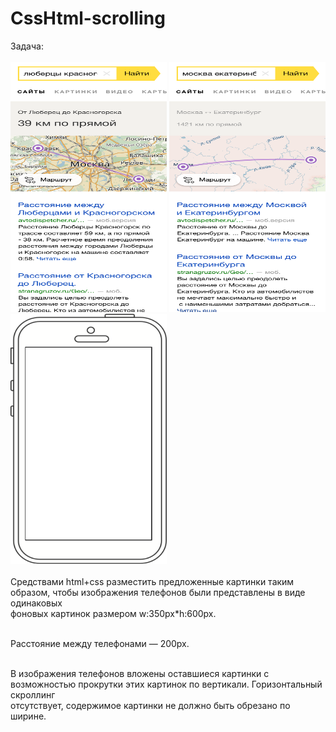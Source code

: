 # CssHtml-scrolling

Задача:<br><br> 
<img width="250px" height="400px" src="https://github.com/Mesnyankin/CssHtml-scrolling/blob/master/images/img1.png" alt=""/>
<img width="250px" height="400px" src="https://github.com/Mesnyankin/CssHtml-scrolling/blob/master/images/img2.png" alt=""/>
<img width="250px" height="400px" src="https://github.com/Mesnyankin/CssHtml-scrolling/blob/master/images/phone.png" alt=""/><br><br>
Средствами html+css разместить предложенные картинки таким образом, чтобы изображения телефонов были представлены в виде одинаковых<br> фоновых картинок размером w:350px*h:600px.<br><br> 

Расстояние между телефонами — 200px.<br><br> 

В изображения телефонов вложены оставшиеся картинки с возможностью прокрутки этих картинок по вертикали. Горизонтальный скроллинг<br> отсутствует, содержимое картинки не должно быть обрезано по ширине.<br>
